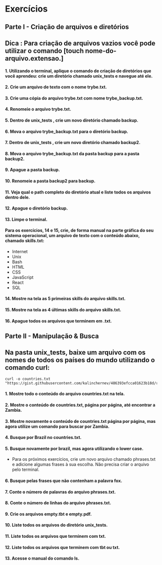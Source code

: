 # Exercícios

## Parte I - Criação de arquivos e diretórios
## Dica : Para criação de arquivos vazios você pode utilizar o comando [touch nome-do-arquivo.extensao.]

#### 1. Utilizando o terminal, aplique o comando de criação de diretórios que você aprendeu: crie um diretório chamado unix_tests e navegue até ele.
#### 2. Crie um arquivo de texto com o nome trybe.txt.
#### 3. Crie uma cópia do arquivo trybe.txt com nome trybe_backup.txt.
#### 4. Renomeie o arquivo trybe.txt.
#### 5. Dentro de unix_tests , crie um novo diretório chamado backup.
#### 6. Mova o arquivo trybe_backup.txt para o diretório backup.
#### 7. Dentro de unix_tests , crie um novo diretório chamado backup2.
#### 8. Mova o arquivo trybe_backup.txt da pasta backup para a pasta backup2.
#### 9. Apague a pasta backup.
#### 10. Renomeie a pasta backup2 para backup.
#### 11. Veja qual o path completo do diretório atual e liste todos os arquivos dentro dele.
#### 12. Apague o diretório backup.
#### 13. Limpe o terminal.

#### Para os exercícios, 14 e 15, crie, de forma manual na parte gráfica do seu sistema operacional, um arquivo de texto com o conteúdo abaixo, chamado skills.txt:

* Internet
* Unix
* Bash
* HTML
* CSS
* JavaScript
* React
* SQL

#### 14. Mostre na tela as 5 primeiras skills do arquivo skills.txt.
#### 15. Mostre na tela as 4 últimas skills do arquivo skills.txt.
#### 16. Apague todos os arquivos que terminem em .txt.

## Parte II - Manipulação & Busca
## Na pasta unix_tests, baixe um arquivo com os nomes de todos os países do mundo utilizando o comando curl:

~~~
curl -o countries.txt "https://gist.githubusercontent.com/kalinchernev/486393efcca01623b18d/raw/daa24c9fea66afb7d68f8d69f0c4b8eeb9406e83/countries"
~~~

#### 1. Mostre todo o conteúdo do arquivo countries.txt na tela.
#### 2. Mostre o conteúdo de countries.txt, página por página, até encontrar a Zambia.
#### 3. Mostre novamente o conteúdo de countries.txt página por página, mas agora utilize um comando para buscar por Zambia.
#### 4. Busque por Brazil no countries.txt.
#### 5. Busque novamente por brazil, mas agora utilizando o lower case.

* Para os próximos exercícios, crie um novo arquivo chamado phrases.txt e adicione algumas frases à sua escolha. Não precisa criar o arquivo pelo terminal.

#### 6. Busque pelas frases que não contenham a palavra fox.
#### 7. Conte o número de palavras do arquivo phrases.txt.
#### 8. Conte o número de linhas do arquivo phrases.txt.
#### 9. Crie os arquivos empty.tbt e empty.pdf.
#### 10. Liste todos os arquivos do diretório unix_tests.
#### 11. Liste todos os arquivos que terminem com txt.
#### 12. Liste todos os arquivos que terminem com tbt ou txt.
#### 13. Acesse o manual do comando ls.


